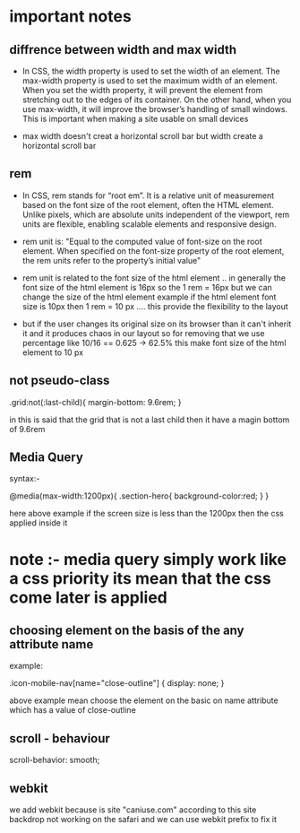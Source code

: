 # important notes

## diffrence between width and max width

- In CSS, the width property is used to set the width of an element. The max-width property is used to set the maximum width of an element. When you set the width property, it will prevent the element from stretching out to the edges of its container. On the other hand, when you use max-width, it will improve the browser’s handling of small windows. This is important when making a site usable on small devices

- max width doesn't creat a horizontal scroll bar but width create a horizontal scroll bar

## rem

- In CSS, rem stands for “root em”. It is a relative unit of measurement based on the font size of the root element, often the HTML element. Unlike pixels, which are absolute units independent of the viewport, rem units are flexible, enabling scalable elements and responsive design.

- rem unit is: "Equal to the computed value of font-size on the root element. When specified on the font-size property of the root element, the rem units refer to the property’s initial value"

- rem unit is related to the font size of the html element .. in generally the font size of the html element is
  16px so the 1 rem = 16px but we can change the size of the html element example if the html element font size is 10px then 1 rem = 10 px .... this provide the flexibility to the layout
- but if the user changes its original size on its browser than it can't inherit it and it produces chaos in our layout so for removing that we use percentage like 10/16 == 0.625 -> 62.5% this make font size of the html element to 10 px

## not pseudo-class

.grid:not(:last-child){
margin-bottom: 9.6rem;
}

in this is said that the grid that is not a last child then it have a magin bottom of 9.6rem

## Media Query

syntax:-

@media(max-width:1200px){
.section-hero{
background-color:red;
}
}

here above example if the screen size is less than the 1200px then the css applied inside it

# note :- media query simply work like a css priority its mean that the css come later is applied

## choosing element on the basis of the any attribute name

example:
<ion-icon name="menu-outline" class="icon-mobile-nav"></ion-icon>
<ion-icon name="close-outline" class="icon-mobile-nav"></ion-icon>

.icon-mobile-nav[name="close-outline"] {
display: none;
}

above example mean choose the element on the basic on name attribute which has a value of close-outline

## scroll - behaviour

scroll-behavior: smooth;

## webkit

we add webkit because is site "caniuse.com" according to this site backdrop not working on the safari and we can use webkit prefix to fix it
